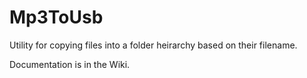 # Mp3ToUsb
Utility for copying files into a folder heirarchy based on their filename.

Documentation is in the Wiki.
